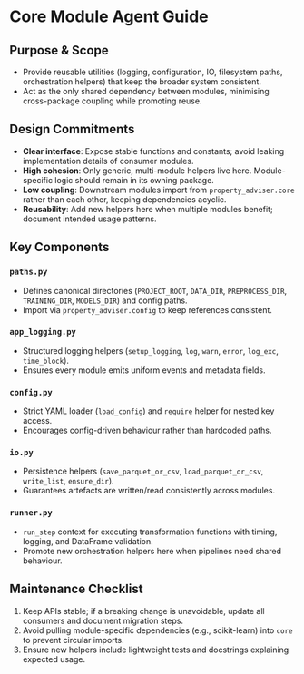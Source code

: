 # Core Module Agent Guide

## Purpose & Scope
- Provide reusable utilities (logging, configuration, IO, filesystem paths, orchestration helpers) that keep the broader system consistent.
- Act as the only shared dependency between modules, minimising cross-package coupling while promoting reuse.

## Design Commitments
- **Clear interface**: Expose stable functions and constants; avoid leaking implementation details of consumer modules.
- **High cohesion**: Only generic, multi-module helpers live here. Module-specific logic should remain in its owning package.
- **Low coupling**: Downstream modules import from `property_adviser.core` rather than each other, keeping dependencies acyclic.
- **Reusability**: Add new helpers here when multiple modules benefit; document intended usage patterns.

## Key Components

### `paths.py`
- Defines canonical directories (`PROJECT_ROOT`, `DATA_DIR`, `PREPROCESS_DIR`, `TRAINING_DIR`, `MODELS_DIR`) and config paths.
- Import via `property_adviser.config` to keep references consistent.

### `app_logging.py`
- Structured logging helpers (`setup_logging`, `log`, `warn`, `error`, `log_exc`, `time_block`).
- Ensures every module emits uniform events and metadata fields.

### `config.py`
- Strict YAML loader (`load_config`) and `require` helper for nested key access.
- Encourages config-driven behaviour rather than hardcoded paths.

### `io.py`
- Persistence helpers (`save_parquet_or_csv`, `load_parquet_or_csv`, `write_list`, `ensure_dir`).
- Guarantees artefacts are written/read consistently across modules.

### `runner.py`
- `run_step` context for executing transformation functions with timing, logging, and DataFrame validation.
- Promote new orchestration helpers here when pipelines need shared behaviour.

## Maintenance Checklist
1. Keep APIs stable; if a breaking change is unavoidable, update all consumers and document migration steps.
2. Avoid pulling module-specific dependencies (e.g., scikit-learn) into `core` to prevent circular imports.
3. Ensure new helpers include lightweight tests and docstrings explaining expected usage.
